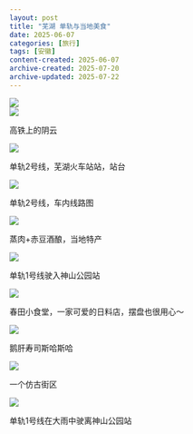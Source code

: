 ```yaml
---
layout: post
title: "芜湖 单轨与当地美食"
date: 2025-06-07
categories: [旅行]
tags: [安徽]
content-created: 2025-06-07
archive-created: 2025-07-20
archive-updated: 2025-07-22
---
```


<img src="{{site.baseurl}}/assets/imgs/report/collection/芜湖_20250605_20250607.png">

<div class="image-card-2">
<img src="{{site.baseurl}}/assets/imgs/capture/IMG_20250605_175308.webp">
<div class="caption">
  <p>高铁上的阴云</p>
</div>
</div>

<div class="image-card-2">
<img src="{{site.baseurl}}/assets/imgs/capture/IMG_20250605_193813.webp">
<div class="caption">
  <p>单轨2号线，芜湖火车站站，站台</p>
</div>
</div>

<div class="image-card-2">
<img src="{{site.baseurl}}/assets/imgs/capture/IMG_20250605_193936.webp">
<div class="caption">
  <p>单轨2号线，车内线路图</p>
</div>
</div>

<div class="image-card-2">
<img src="{{site.baseurl}}/assets/imgs/capture/IMG_20250605_205714.webp">
<div class="caption">
  <p>蒸肉+赤豆酒酿，当地特产</p>
</div>
</div>

<div class="image-card-2">
<img src="{{site.baseurl}}/assets/imgs/capture/IMG_20250606_090124.webp">
<div class="caption">
  <p>单轨1号线驶入神山公园站</p>
</div>
</div>

<div class="image-card-2">
<img src="{{site.baseurl}}/assets/imgs/capture/IMG_20250606_122656.webp">
<div class="caption">
  <p>春田小食堂，一家可爱的日料店，摆盘也很用心～</p>
</div>
</div>

<div class="image-card-2">
<img src="{{site.baseurl}}/assets/imgs/capture/IMG_20250606_122734.webp">
<div class="caption">
  <p>鹅肝寿司斯哈斯哈</p>
</div>
</div>

<div class="image-card-2">
<img src="{{site.baseurl}}/assets/imgs/capture/IMG_20250606_131903.webp">
<div class="caption">
  <p>一个仿古街区</p>
</div>
</div>

<div class="image-card-2">
<img src="{{site.baseurl}}/assets/imgs/capture/IMG_20250607_082700.webp">
<div class="caption">
  <p>单轨1号线在大雨中驶离神山公园站</p>
</div>
</div>
